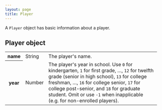 ```yaml
---
layout: page
title: Player
---
```

A `Player` object has basic information about a player.

## Player object

<table class="fields"><tbody>
  <tr class="required">
    <th>name</th>
    <td class="type">String</td>
    <td>The player's name.</td>
  </tr>
  <tr class="optional">
    <th>year</th>
    <td class="type">Number</td>
    <td>The player's year in school. Use <code>0</code> for kindergarten, <code>1</code> for first grade, &#133;, <code>12</code> for twelfth grade (senior in high school), <code>13</code> for college freshman, &#133;, <code>16</code> for college senior, <code>17</code> for college post-senior, and <code>18</code> for graduate student. Omit or use <code>-1</code> when inapplicable (e.g. for non-enrolled players).</td>
  </tr>
</tbody></table>
